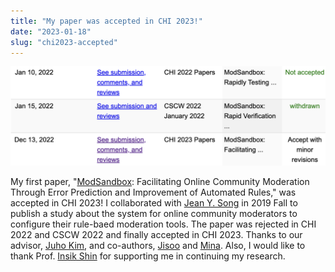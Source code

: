 ```yaml
---
title: "My paper was accepted in CHI 2023!"
date: "2023-01-18"
slug: "chi2023-accepted"
---
```


![The history of modsandbox submission to CHI2022, CSCW2022, and CHI2023](./history_of_modsandbox.png)

My first paper, "[ModSandbox](https://dl.acm.org/doi/10.1145/3544548.3581057): Facilitating Online Community Moderation Through Error Prediction and Improvement of Automated Rules," was accepted in CHI 2023! I collaborated with [Jean Y. Song](https://jyskwon.github.io/) in 2019 Fall to publish a study about the system for online community moderators to configure their rule-baed moderation tools. The paper was rejected in CHI 2022 and CSCW 2022 and finally accepted in CHI 2023. Thanks to our advisor, [Juho Kim](https://juhokim.com), and co-authors, [Jisoo](https://www.linkedin.com/in/jisoo-lee-a106951a8/) and [Mina](https://www.linkedin.com/in/min-a-kim/). Also, I would like to thank Prof. [Insik Shin](https://cps.kaist.ac.kr/~ishin/) for supporting me in continuing my research.
